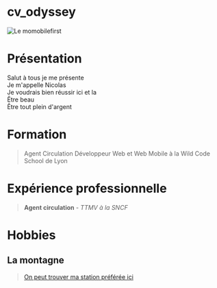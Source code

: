 # cv_odyssey
![Le momobilefirst](https://user-images.githubusercontent.com/102941423/206483805-9a5114d2-4f8f-4d7b-ad2b-fa6fd6613714.png)
# Présentation
  Salut à tous je me présente  
  Je m'appelle Nicolas  
  Je voudrais bien réussir ici et la  
  Être beau  
  Être tout plein d'argent
  
# Formation
> Agent Circulation
> Développeur Web et Web Mobile à la Wild Code School de Lyon

# Expérience professionnelle
> **Agent circulation** - _TTMV à la SNCF_

# Hobbies
## La montagne
> [On peut trouver ma station préférée ici](https://nicolaschapgier.github.io/projet_1/)
